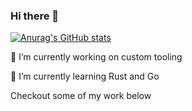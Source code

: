 ### Hi there 👋

[![Anurag's GitHub stats](https://github-readme-stats.vercel.app/api?username=RATIU5)](https://github.com/anuraghazra/github-readme-stats)

🔭 I’m currently working on custom tooling

🌱 I’m currently learning Rust and Go

Checkout some of my work below
